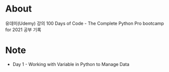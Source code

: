 # About
유데미(Udemy) 강의 
100 Days of Code - The Complete Python Pro bootcamp for 2021
공부 기록

# Note
- Day 1 - Working with Variable in Python to Manage Data
